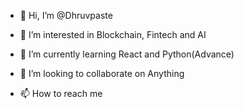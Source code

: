 - 👋 Hi, I’m @Dhruvpaste

- 👀 I’m interested in Blockchain, Fintech and AI
- 🌱 I’m currently learning React and Python(Advance)
- 💞️ I’m looking to collaborate on Anything 
- 📫 How to reach me 

<!---
Ryuzaki20/Ryuzaki20 is a ✨ special ✨ repository because its `README.md` (this file) appears on your GitHub profile.
You can click the Preview link to take a look at your changes.
--->
